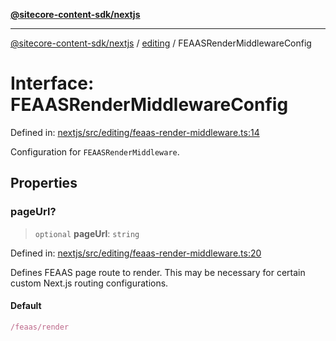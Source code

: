 [**@sitecore-content-sdk/nextjs**](../../README.md)

***

[@sitecore-content-sdk/nextjs](../../README.md) / [editing](../README.md) / FEAASRenderMiddlewareConfig

# Interface: FEAASRenderMiddlewareConfig

Defined in: [nextjs/src/editing/feaas-render-middleware.ts:14](https://github.com/Sitecore/xmc-jss-dev/blob/7d08f3848ecc646e56af22ef11f8adc934af98c7/packages/nextjs/src/editing/feaas-render-middleware.ts#L14)

Configuration for `FEAASRenderMiddleware`.

## Properties

### pageUrl?

> `optional` **pageUrl**: `string`

Defined in: [nextjs/src/editing/feaas-render-middleware.ts:20](https://github.com/Sitecore/xmc-jss-dev/blob/7d08f3848ecc646e56af22ef11f8adc934af98c7/packages/nextjs/src/editing/feaas-render-middleware.ts#L20)

Defines FEAAS page route to render.
This may be necessary for certain custom Next.js routing configurations.

#### Default

```ts
/feaas/render
```
